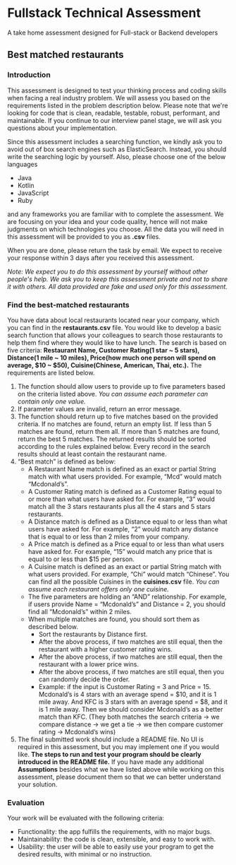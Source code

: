 # Fullstack Technical Assessment
A take home assessment designed for Full-stack or Backend developers
## Best matched restaurants
### Introduction
This assessment is designed to test your thinking process and coding skills when facing a real industry problem. We will assess you based on the requirements listed in the problem description below. Please note that we're looking for code that is clean, readable, testable, robust, performant, and maintainable. If you continue to our interview panel stage, we will ask you questions about your implementation.

Since this assessment includes a searching function, we kindly ask you to avoid out of box search engines such as ElasticSearch. Instead, you should write the searching logic by yourself. Also, please choose one of the below languages
- Java
- Kotlin
- JavaScript
- Ruby

and any frameworks you are familiar with to complete the assessment. We are focusing on your idea and your code quality, hence will not make judgments on which technologies you choose. All the data you will need in this assessment will be provided to you as **.csv** files.

When you are done, please return the task by email. We expect to receive your response within 3 days after you received this assessment.

*Note: We expect you to do this assessment by yourself without other people's help. We ask you to keep this assessment private and not to share it with others. All data provided are fake and used only for this assessment.*

### Find the best-matched restaurants
You have data about local restaurants located near your company, which you can find in the **restaurants.csv** file. You would like to develop a basic search function that allows your colleagues to search those restaurants to help them find where they would like to have lunch. The search is based on five criteria: **Restaurant Name, Customer Rating(1 star ~ 5 stars), Distance(1 mile ~ 10 miles), Price(how much one person will spend on average, $10 ~ $50), Cuisine(Chinese, American, Thai, etc.).** The requirements are listed below.

1. The function should allow users to provide up to five parameters based on the criteria listed above. *You can assume each parameter can contain only one value.*
2. If parameter values are invalid, return an error message.
3. The function should return up to five matches based on the provided criteria. If no matches are found, return an empty list. If less than 5 matches are found, return them all. If more than 5 matches are found, return the best 5 matches. The returned results should be sorted according to the rules explained below. Every record in the search results should at least contain the restaurant name.
4. “Best match” is defined as below:
   - A Restaurant Name match is defined as an exact or partial String match with what users provided. For example, “Mcd” would match “Mcdonald’s”.
   - A Customer Rating match is defined as a Customer Rating equal to or more than what users have asked for. For example, “3” would match all the 3 stars restaurants plus all the 4 stars and 5 stars restaurants.
   - A Distance match is defined as a Distance equal to or less than what users have asked for. For example, “2” would match any distance that is equal to or less than 2 miles from your company.
   - A Price match is defined as a Price equal to or less than what users have asked for. For example, “15” would match any price that is equal to or less than $15 per person.
   - A Cuisine match is defined as an exact or partial String match with what users provided. For example, “Chi” would match “Chinese”. You can find all the possible Cuisines in the **cuisines.csv** file. *You can assume each restaurant offers only one cuisine.*
   - The five parameters are holding an “AND” relationship. For example, if users provide Name = “Mcdonald’s” and Distance = 2, you should find all “Mcdonald’s” within 2 miles.
   - When multiple matches are found, you should sort them as described below.
     - Sort the restaurants by Distance first.
     - After the above process, if two matches are still equal, then the restaurant with a higher customer rating wins.
     - After the above process, if two matches are still equal, then the restaurant with a lower price wins.
     - After the above process, if two matches are still equal, then you can randomly decide the order.
     - Example: if the input is Customer Rating = 3 and Price = 15. Mcdonald’s is 4 stars with an average spend = $10, and it is 1 mile away. And KFC is 3 stars with an average spend = $8, and it is 1 mile away. Then we should consider Mcdonald’s as a better match than KFC. (They both matches the search criteria -> we compare distance -> we get a tie -> we then compare customer rating -> Mcdonald’s wins)
5. The final submitted work should include a README file. No UI is required in this assessment, but you may implement one if you would like. **The steps to run and test your program should be clearly introduced in the README file.** If you have made any additional **Assumptions** besides what we have listed above while working on this assessment, please document them so that we can better understand your solution.

### Evaluation
Your work will be evaluated with the following criteria:

- Functionality: the app fulfills the requirements, with no major bugs.
- Maintainability: the code is clean, extensible, and easy to work with.
- Usability: the user will be able to easily use your program to get the desired results, with minimal or no instruction.
